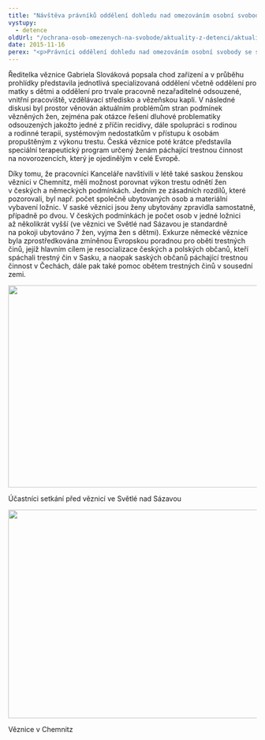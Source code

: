 ```yaml
---
title: "Návštěva právníků oddělení dohledu nad omezováním osobní svobody v ženských věznicích ve Světlé nad Sázavou a v Chemnitz"
vystupy:
  - detence
oldUrl: "/ochrana-osob-omezenych-na-svobode/aktuality-z-detenci/aktuality-z-detenci-2015/navsteva-pravniku-oddeleni-dohledu-nad-omezovanim-osobni-svobody-v-zenskych-veznicich/"
date: 2015-11-16
perex: "<p>Právníci oddělení dohledu nad omezováním osobní svobody se společně se zaměstnanci ženské věznice JVA Chemnitz, zástupkyní Generálního konzulátu Dresden paní Evou Reinöhlovou a pracovníkem Evropské poradny pro oběti trestných činů a osoby ve výkonu trestu (EBS Dresden) Martinem Loukotou zúčastnili jednodenní exkurze v ženské věznici ve Světlé nad Sázavou.</p>"
---
```


<!-- imported from the old website -->

<p>Ředitelka věznice Gabriela Slováková popsala chod zařízení a v průběhu prohlídky představila jednotlivá specializovaná oddělení včetně oddělení pro matky s dětmi a oddělení pro trvale pracovně nezařaditelné odsouzené, vnitřní pracoviště, vzdělávací středisko a vězeňskou kapli. V následné diskusi byl prostor věnován aktuálním problémům stran podmínek vězněných žen, zejména pak otázce řešení dluhové problematiky odsouzených jakožto jedné z příčin recidivy, dále spolupráci s rodinou a rodinné terapii, systémovým nedostatkům v přístupu k osobám propuštěným z výkonu trestu. Česká věznice poté krátce představila speciální terapeutický program určený ženám páchající trestnou činnost na novorozencích, který je ojedinělým v celé Evropě.</p><p> Díky tomu, že pracovníci Kanceláře navštívili v létě také saskou ženskou věznici v Chemnitz, měli možnost porovnat výkon trestu odnětí žen v českých a německých podmínkách. Jedním ze zásadních rozdílů, které pozorovali, byl např. počet společně ubytovaných osob a materiální vybavení ložnic. V saské věznici jsou ženy ubytovány zpravidla samostatně, případně po dvou. V českých podmínkách je počet osob v jedné ložnici až několikrát vyšší (ve věznici ve Světlé nad Sázavou je standardně na pokoji ubytováno 7 žen, vyjma žen s dětmi). Exkurze německé věznice byla zprostředkována zmíněnou Evropskou poradnou pro oběti trestných činů, jejíž hlavním cílem je resocializace českých a polských občanů, kteří spáchali trestný čin v Sasku, a naopak saských občanů páchající trestnou činnost v Čechách, dále pak také pomoc obětem trestných činů v sousední zemi.</p><p><img src="https://www.ochrance.cz/uploads/RTEmagicC_svetla-01.jpg.jpg" width="616" height="410" style="line-height: 17.92px; font-size: 12.8px;" alt="" /></p><p>Účastníci setkání před věznicí ve Světlé nad Sázavou</p><p><img src="https://www.ochrance.cz/uploads/RTEmagicC_svetla-02.jpg.jpg" width="616" height="423" alt="" /></p><p>Věznice v Chemnitz</p>
